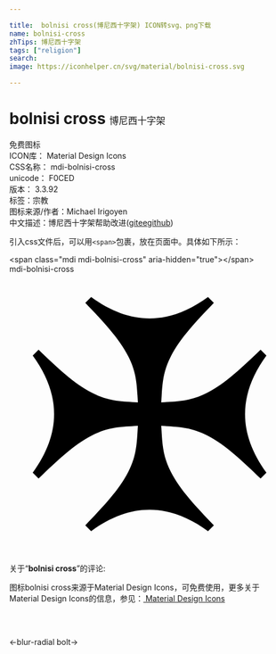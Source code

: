 ```yaml
---

title:  bolnisi cross(博尼西十字架) ICON转svg、png下载
name: bolnisi-cross
zhTips: 博尼西十字架
tags: ["religion"]
search: 
image: https://iconhelper.cn/svg/material/bolnisi-cross.svg

---
```


# bolnisi cross  <small style="font-size: 60%;font-weight: 100">博尼西十字架</small>


<div class="detail-page">
<p>
<span><span class="badge-success badge">免费图标</span> </span>
<br/>
<span>
ICON库：
<span class="badge-secondary badge">Material Design Icons</span> 
</span>
<br/>
<span>
CSS名称：
<span class="badge-secondary badge">mdi-bolnisi-cross</span> 
</span>
<br/>
<span>
unicode：
<span class="badge-secondary badge">F0CED</span> 
<copy-btn content='F0CED' btn-title=""></copy-btn>
<copy-btn :content='String.fromCodePoint(parseInt("F0CED", 16))' btn-title="复制U"></copy-btn>
</span>
<br/>
<span>
版本：
<span class="badge-secondary badge">3.3.92</span> 
</span><br/><span>标签：<span class="badge-light badge"><router-link to="/tags/religion.html">宗教</router-link></span></span>
<br/>
<span>图标来源/作者：<span class="badge-light badge">Michael Irigoyen</span></span> 
<br/>
<span class="zh-detail">中文描述：<span class="badge-primary badge">博尼西十字架</span><span class="help-link"><span>帮助改进</span>(<a href="https://gitee.com/liuwave/icon-helper/edit/master/json/material/bolnisi-cross.json" target="_blank" rel="noopener noreferrer">gitee</a><a href="https://github.com/liuwave/icon-helper/edit/master/json/material/bolnisi-cross.json" target="_blank" rel="noopener noreferrer">github</a></span>)</span><br/>
</p>
</div>
<div class="alert alert-dark">
  <i class="mdi mdi-bolnisi-cross mdi-48px"></i>
  <i class="mdi mdi-bolnisi-cross mdi-36px"></i>
  <i class="mdi mdi-bolnisi-cross mdi-24px"></i>
  <i class="mdi mdi-bolnisi-cross mdi-18px"></i>
</div>
<div>
  <p>引入css文件后，可以用<code>&lt;span&gt;</code>包裹，放在页面中。具体如下所示：    
  </p>
  <div class="alert alert-primary" style="font-size: 14px">
    &lt;span class="mdi mdi-bolnisi-cross" aria-hidden="true"&gt;&lt;/span&gt;
    <copy-btn content='<span class="mdi mdi-bolnisi-cross" aria-hidden="true"></span>'></copy-btn>
  </div>
  <div class="alert alert-secondary">
    <i class="mdi mdi-bolnisi-cross"
    style="font-size: 24px"
    aria-hidden="true"></i> mdi-bolnisi-cross
    <copy-btn content="mdi-bolnisi-cross" btn-title="复制图标名称"></copy-btn>
  </div>
</div>
<div id="svg" class="svg-wrap">
<svg xmlns="http://www.w3.org/2000/svg" viewBox="0 0 24 24"><path d="M22,7L21.5,6.5C19.93,8 18.47,9.4 16.93,10.18C15.5,10.91 14.44,10.91 13,11C13.09,9.56 13.09,8.5 13.82,7.07C14.6,5.53 16,4.07 17.5,2.5L17,2C15.32,3.23 13.64,3.83 12,3.83C10.36,3.83 8.68,3.23 7,2L6.5,2.5C8,4.07 9.4,5.53 10.18,7.07C10.91,8.5 10.91,9.56 11,11C9.56,10.91 8.5,10.91 7.07,10.18C5.53,9.4 4.06,8 2.5,6.5L2,7C3.23,8.68 3.83,10.36 3.83,12C3.83,13.64 3.23,15.32 2,17L2.5,17.5C4.07,16 5.53,14.6 7.07,13.82C8.5,13.09 9.56,13.09 11,13C10.91,14.44 10.91,15.5 10.18,16.93C9.4,18.47 8,19.93 6.5,21.5L7,22C8.68,20.77 10.36,20.17 12,20.17C13.64,20.17 15.32,20.77 17,22L17.5,21.5C16,19.93 14.6,18.47 13.82,16.93C13.09,15.5 13.09,14.44 13,13C14.44,13.09 15.5,13.09 16.93,13.82C18.47,14.6 19.93,16 21.5,17.5L22,17C20.77,15.32 20.17,13.64 20.17,12C20.17,10.36 20.77,8.68 22,7Z" /></svg>
</div>
<detail full-name='mdi-bolnisi-cross'></detail>
<div class="icon-detail__container">
<p>关于“<b>bolnisi cross</b>”的评论:</p>
</div>
<Vssue title="关于“bolnisi cross”的评论" />    
<div><p>图标bolnisi cross来源于Material Design Icons，可免费使用，更多关于 Material Design Icons的信息，参见：<a target="_blank" href="https://iconhelper.cn/material.html"> Material Design Icons</a>
</p></div>

<div style="padding:2rem 0 " class="page-nav"><p class="inner"><span class="prev">←<router-link to="/icon/blur-radial.html">blur-radial</router-link></span> <span class="next"><router-link to="/icon/bolt.html">bolt</router-link>→</span></p></div>


